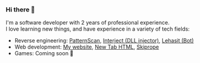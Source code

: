 ### Hi there 👋
I'm a software developer with 2 years of professional experience.  
I love learning new things, and have experience in a variety of tech fields:
* Reverse engineering: [PatternScan](https://github.com/kmgb/PatternScan), [Interject (DLL injector)](https://github.com/kmgb/Interject), [Lehasit (Bot)](https://github.com/kmgb/Lehasit)
* Web development: [My website](https://kmgb.github.io), [New Tab HTML](https://github.com/kmgb/new-tab-html), [Skiprope](https://github.com/kmgb/skiprope)
* Games: Coming soon 🙂
